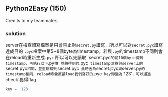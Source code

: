 ## Python2Easy (150)
Credits to my teammates.

### solution
server在檢查讀寫檔案是只會禁止對`secret.py`讀寫，所以可以對`secret.pyc`讀寫達成目的
`.pyc`檔案中第5~8個byte為timestamp，若與`.py`的timestamp不同則會在reload時重新生成`.pyc`
所以可以先讀取``secret.pyc`的前10個byte得到timestamp，再執行以下`.py`檔
並將得到的`.pyc` timestamp改為與server上的`secret.pyc`相同，並重新寫到`secret.pyc`
此時因為`secret.pyc`與`server.py`的timestamp相同，reload時會直接load我們寫好的`.pyc`
key即變為`'123'`，可以通過`check`獲得flag
```python
key = '123'
```
